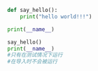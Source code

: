 
<BlogInfo id="744" title="8.name内置属性" author="白日梦想猿" pv=0 read_times=0 pre_cost_time="0分5秒" category="模块" tag_list="['模块']" create_time="2020.03.18 14:00:26" update_time="2020.03.18 14:06:46" />

```python
def say_hello():
    print("hello world!!!")

print(__name__)

say_hello()
print(__name__)
#只有在测试情况下运行
#在导入时不会被运行

```
